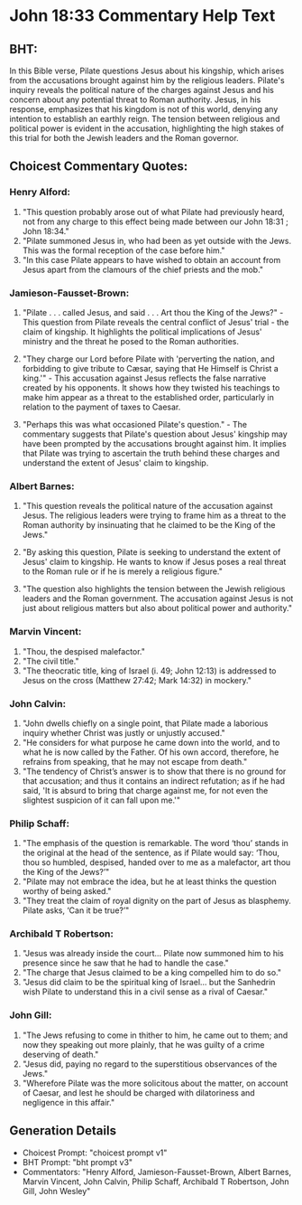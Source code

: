 # John 18:33 Commentary Help Text

## BHT:
In this Bible verse, Pilate questions Jesus about his kingship, which arises from the accusations brought against him by the religious leaders. Pilate's inquiry reveals the political nature of the charges against Jesus and his concern about any potential threat to Roman authority. Jesus, in his response, emphasizes that his kingdom is not of this world, denying any intention to establish an earthly reign. The tension between religious and political power is evident in the accusation, highlighting the high stakes of this trial for both the Jewish leaders and the Roman governor.

## Choicest Commentary Quotes:
### Henry Alford:
1. "This question probably arose out of what Pilate had previously heard, not from any charge to this effect being made between our John 18:31 ; John 18:34."
2. "Pilate summoned Jesus in, who had been as yet outside with the Jews. This was the formal reception of the case before him."
3. "In this case Pilate appears to have wished to obtain an account from Jesus apart from the clamours of the chief priests and the mob."

### Jamieson-Fausset-Brown:
1. "Pilate . . . called Jesus, and said . . . Art thou the King of the Jews?" - This question from Pilate reveals the central conflict of Jesus' trial - the claim of kingship. It highlights the political implications of Jesus' ministry and the threat he posed to the Roman authorities.

2. "They charge our Lord before Pilate with 'perverting the nation, and forbidding to give tribute to Cæsar, saying that He Himself is Christ a king.'" - This accusation against Jesus reflects the false narrative created by his opponents. It shows how they twisted his teachings to make him appear as a threat to the established order, particularly in relation to the payment of taxes to Caesar.

3. "Perhaps this was what occasioned Pilate's question." - The commentary suggests that Pilate's question about Jesus' kingship may have been prompted by the accusations brought against him. It implies that Pilate was trying to ascertain the truth behind these charges and understand the extent of Jesus' claim to kingship.

### Albert Barnes:
1. "This question reveals the political nature of the accusation against Jesus. The religious leaders were trying to frame him as a threat to the Roman authority by insinuating that he claimed to be the King of the Jews." 

2. "By asking this question, Pilate is seeking to understand the extent of Jesus' claim to kingship. He wants to know if Jesus poses a real threat to the Roman rule or if he is merely a religious figure." 

3. "The question also highlights the tension between the Jewish religious leaders and the Roman government. The accusation against Jesus is not just about religious matters but also about political power and authority."

### Marvin Vincent:
1. "Thou, the despised malefactor."
2. "The civil title."
3. "The theocratic title, king of Israel (i. 49; John 12:13) is addressed to Jesus on the cross (Matthew 27:42; Mark 14:32) in mockery."

### John Calvin:
1. "John dwells chiefly on a single point, that Pilate made a laborious inquiry whether Christ was justly or unjustly accused."
2. "He considers for what purpose he came down into the world, and to what he is now called by the Father. Of his own accord, therefore, he refrains from speaking, that he may not escape from death."
3. "The tendency of Christ’s answer is to show that there is no ground for that accusation; and thus it contains an indirect refutation; as if he had said, 'It is absurd to bring that charge against me, for not even the slightest suspicion of it can fall upon me.'"

### Philip Schaff:
1. "The emphasis of the question is remarkable. The word ‘thou’ stands in the original at the head of the sentence, as if Pilate would say: ‘Thou, thou so humbled, despised, handed over to me as a malefactor, art thou the King of the Jews?’"
2. "Pilate may not embrace the idea, but he at least thinks the question worthy of being asked."
3. "They treat the claim of royal dignity on the part of Jesus as blasphemy. Pilate asks, ‘Can it be true?’"

### Archibald T Robertson:
1. "Jesus was already inside the court... Pilate now summoned him to his presence since he saw that he had to handle the case." 
2. "The charge that Jesus claimed to be a king compelled him to do so." 
3. "Jesus did claim to be the spiritual king of Israel... but the Sanhedrin wish Pilate to understand this in a civil sense as a rival of Caesar."

### John Gill:
1. "The Jews refusing to come in thither to him, he came out to them; and now they speaking out more plainly, that he was guilty of a crime deserving of death."
2. "Jesus did, paying no regard to the superstitious observances of the Jews."
3. "Wherefore Pilate was the more solicitous about the matter, on account of Caesar, and lest he should be charged with dilatoriness and negligence in this affair."


## Generation Details
- Choicest Prompt: "choicest prompt v1"
- BHT Prompt: "bht prompt v3"
- Commentators: "Henry Alford, Jamieson-Fausset-Brown, Albert Barnes, Marvin Vincent, John Calvin, Philip Schaff, Archibald T Robertson, John Gill, John Wesley"
